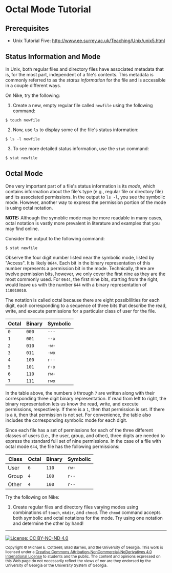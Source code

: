 # Octal Mode Tutorial

## Prerequisites

* Unix Tutorial Five: http://www.ee.surrey.ac.uk/Teaching/Unix/unix5.html

## Status Information and Mode

In Unix, both regular files and directory files have associated metadata that is, for the most part,
independent of a file's contents. This metadata is commonly referred to as the _status information_ 
for the file and is accessible in a couple different ways. 

On Nike, try the following:

1. Create a new, empty regular file called `newfile` using the following command:

```
$ touch newfile
```

2. Now, use `ls` to display some of the file's status information:

```
$ ls -l newfile
```

3. To see more detailed status information, use the `stat` command:

```
$ stat newfile
```

## Octal Mode

One very important part of a file's status information is its _mode_, which contains information
about the file's type (e.g., regular file or directory file) and its associated permissions. In
the output to `ls -l`, you see the symbolic mode. However, another way to express the permission
portion of the mode is using octal notation.

**NOTE:** Although the symoblic mode may be more readable in many cases, octal notation is vastly
more prevalent in literature and examples that you may find online. 

Consider the output to the following command:

```
$ stat newfile
```
   
Observe the four digit number listed near the symbolic mode, listed by "Access". It is likely
`0644`. Each bit in the binary representation of this number represents a permission bit in the mode.
Technically, there are twelve permission bits, however, we only cover the first nine as they are
the most commonly used. For `0644`, the first nine bits, starting from the right, would leave us 
with the number `644` with a binary representation of `110010010`. 

The notation is called octal because there are eight possiblilities for each digit, each
corresponding to a sequence of three bits that describe the read, write, and execute permissions
for a particular class of user for the file. 

| Octal | Binary | Symbolic |
|-------|--------|----------|
| `0`   | `000`  | `---`    | 
| `1`   | `001`  | `--x`    | 
| `2`   | `010`  | `-w-`    | 
| `3`   | `011`  | `-wx`    | 
| `4`   | `100`  | `r--`    | 
| `5`   | `101`  | `r-x`    | 
| `6`   | `110`  | `rw-`    | 
| `7`   | `111`  | `rwx`    | 

In the table above, the numbers `0` through `7` are written along with their corresponding three digit 
binary representation. If read from left to right, the binary representation lets us know the
read, write, and execute permissions, respectively. If there is a `1`, then that permission is set.
If there is a `0`, then that permission is not set. For convenience, the table also includes the
corresponding symbolic mode for each digit. 

Since each file has a set of permissions for each of the three different classes of users 
(i.e., the user, group, and other), three digits are needed to express the standard full set of nine
permissions. In the case of a file with octal mode `644`, the file has the following permissions:

| Class | Octal | Binary | Symbolic |
|-------|-------|--------|----------|
| User  | `6`   | `110`  | `rw-`    |
| Group | `4`   | `100`  | `r--`    |
| Other | `4`   | `100`  | `r--`    |

Try the following on Nike:

1. Create regular files and directory files varying modes using combinations of 
   `touch`, `mkdir`, and `chmod`. The `chmod` command accepts both symbolic and octal
   notations for the mode. Try using one notation and determine the other by hand!

<hr/>

[![License: CC BY-NC-ND 4.0](https://img.shields.io/badge/License-CC%20BY--NC--ND%204.0-lightgrey.svg)](http://creativecommons.org/licenses/by-nc-nd/4.0/)

<small>
Copyright &copy; Michael E. Cotterell, Brad Barnes, and the University of Georgia.
This work is licensed under a <a rel="license" href="http://creativecommons.org/licenses/by-nc-nd/4.0/">Creative Commons Attribution-NonCommercial-NoDerivatives 4.0 International License</a> to students and the public.
The content and opinions expressed on this Web page do not necessarily reflect the views of nor are they endorsed by the University of Georgia or the University System of Georgia.
</small>
